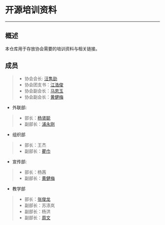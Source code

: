 # 开源培训资料
---

## 概述
本仓库用于存放协会需要的培训资料与相关链接。

## 成员
>- 协会会长: [汪隽劼](https://github.com/lsmind)
>- 协会团支书：[江浩俊](https://github.com/JM0011)
>- 协会副会长：[马恩玉](https://github.com/xiaoxiaoali)
>- 协会副会长：[黄健梅](https://github.com/shuangdao-milky)
- 外联部:
>-   部长：[杨贤聪](https://github.com/MelanthaCynth)
>- 副部长：[浦永刚](https://github.com/pyg123)
- 组织部
>-   部长：王杰
>- 副部长：[瞿巾](https://github.com/qujin654)
- 宣传部:
>-   部长：杨茜
>- 副部长：[黄健梅](https://github.com/shuangdao-milky)
- 教学部
>-   部长：[张俊龙](https://github.com/blingbing123)
>- 副部长：苏涤岚
>- 副部长：杨洪
>- 副部长：[周文](https://github.com/VvenZhou)

